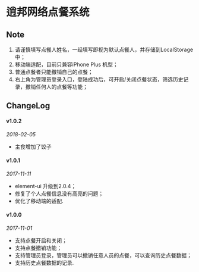 # 逍邦网络点餐系统	

## Note

1. 请谨慎填写点餐人姓名，一经填写即视为默认点餐人，并存储到LocalStorage中；
2. 移动端适配，目前只兼容iPhone Plus 机型；
3. 普通点餐者只能撤销自己的点餐；
4. 右上角为管理员登录入口，登陆成功后，可开启/关闭点餐状态，筛选历史记录，撤销任何人的点餐等功能；

## ChangeLog

#### v1.0.2

*2018-02-05*

- 主食增加了饺子

#### v1.0.1

*2017-11-11*

* element-ui 升级到2.0.4；
* 修复了个人点餐信息没有高亮的问题；
* 优化了移动端的适配.

#### v1.0.0

*2017-11-01*

* 支持点餐开启和关闭；
* 支持点餐撤销功能；
* 支持管理员登录，管理员可以撤销任意人员的点餐，可以查询历史点餐数据；
* 支持历史点餐数据的记录.




